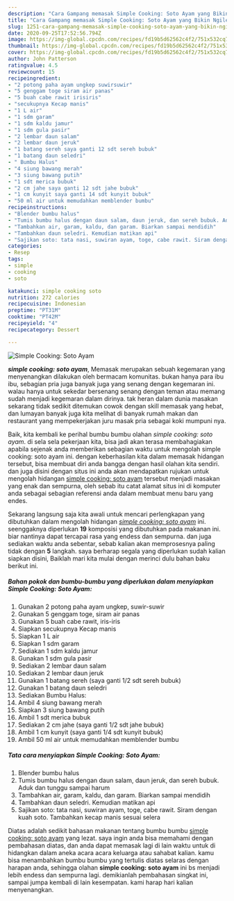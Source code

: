 ```yaml
---
description: "Cara Gampang memasak Simple Cooking: Soto Ayam yang Bikin Ngiler"
title: "Cara Gampang memasak Simple Cooking: Soto Ayam yang Bikin Ngiler"
slug: 1251-cara-gampang-memasak-simple-cooking-soto-ayam-yang-bikin-ngiler
date: 2020-09-25T17:52:56.794Z
image: https://img-global.cpcdn.com/recipes/fd19b5d62562c4f2/751x532cq70/simple-cooking-soto-ayam-foto-resep-utama.jpg
thumbnail: https://img-global.cpcdn.com/recipes/fd19b5d62562c4f2/751x532cq70/simple-cooking-soto-ayam-foto-resep-utama.jpg
cover: https://img-global.cpcdn.com/recipes/fd19b5d62562c4f2/751x532cq70/simple-cooking-soto-ayam-foto-resep-utama.jpg
author: John Patterson
ratingvalue: 4.5
reviewcount: 15
recipeingredient:
- "2 potong paha ayam ungkep suwirsuwir"
- "5 genggam toge siram air panas"
- "5 buah cabe rawit irisiris"
- "secukupnya Kecap manis"
- "1 L air"
- "1 sdm garam"
- "1 sdm kaldu jamur"
- "1 sdm gula pasir"
- "2 lembar daun salam"
- "2 lembar daun jeruk"
- "1 batang sereh saya ganti 12 sdt sereh bubuk"
- "1 batang daun seledri"
- " Bumbu Halus"
- "4 siung bawang merah"
- "3 siung bawang putih"
- "1 sdt merica bubuk"
- "2 cm jahe saya ganti 12 sdt jahe bubuk"
- "1 cm kunyit saya ganti 14 sdt kunyit bubuk"
- "50 ml air untuk memudahkan memblender bumbu"
recipeinstructions:
- "Blender bumbu halus"
- "Tumis bumbu halus dengan daun salam, daun jeruk, dan sereh bubuk. Aduk dan tunggu sampai harum"
- "Tambahkan air, garam, kaldu, dan garam. Biarkan sampai mendidih"
- "Tambahkan daun seledri. Kemudian matikan api"
- "Sajikan soto: tata nasi, suwiran ayam, toge, cabe rawit. Siram dengan kuah soto. Tambahkan kecap manis sesuai selera"
categories:
- Resep
tags:
- simple
- cooking
- soto

katakunci: simple cooking soto 
nutrition: 272 calories
recipecuisine: Indonesian
preptime: "PT31M"
cooktime: "PT42M"
recipeyield: "4"
recipecategory: Dessert

---
```



![Simple Cooking: Soto Ayam](https://img-global.cpcdn.com/recipes/fd19b5d62562c4f2/751x532cq70/simple-cooking-soto-ayam-foto-resep-utama.jpg)

<b><i>simple cooking: soto ayam</i></b>, Memasak merupakan sebuah kegemaran yang menyenangkan dilakukan oleh bermacam komunitas. bukan hanya para ibu ibu, sebagian pria juga banyak juga yang senang dengan kegemaran ini. walau hanya untuk sekedar bersenang senang dengan teman atau memang sudah menjadi kegemaran dalam dirinya. tak heran dalam dunia masakan sekarang tidak sedikit ditemukan cowok dengan skill memasak yang hebat, dan lumayan banyak juga kita melihat di banyak rumah makan dan restaurant yang mempekerjakan juru masak pria sebagai koki mumpuni nya.



Baik, kita kembali ke perihal bumbu bumbu olahan <i>simple cooking: soto ayam</i>. di sela sela pekerjaan kita, bisa jadi akan terasa membahagiakan apabila sejenak anda memberikan sebagian waktu untuk mengolah simple cooking: soto ayam ini. dengan keberhasilan kita dalam memasak hidangan tersebut, bisa membuat diri anda bangga dengan hasil olahan kita sendiri. dan juga disini dengan situs ini anda akan mendapatkan rujukan untuk mengolah hidangan <u>simple cooking: soto ayam</u> tersebut menjadi masakan yang enak dan sempurna, oleh sebab itu catat alamat situs ini di komputer anda sebagai sebagian referensi anda dalam membuat menu baru yang endes.


Sekarang langsung saja kita awali untuk mencari perlengkapan yang dibutuhkan dalam mengolah hidangan <u><i>simple cooking: soto ayam</i></u> ini. seenggaknya diperlukan <b>19</b> komposisi yang dibutuhkan pada makanan ini. biar nantinya dapat tercapai rasa yang endess dan sempurna. dan juga sediakan waktu anda sebentar, sebab kalian akan memprosesnya paling tidak dengan <b>5</b> langkah. saya berharap segala yang diperlukan sudah kalian siapkan disini, Baiklah mari kita mulai dengan merinci dulu bahan baku berikut ini.

<!--inarticleads1-->

##### Bahan pokok dan bumbu-bumbu yang diperlukan dalam menyiapkan Simple Cooking: Soto Ayam:

1. Gunakan 2 potong paha ayam ungkep, suwir-suwir
1. Gunakan 5 genggam toge, siram air panas
1. Gunakan 5 buah cabe rawit, iris-iris
1. Siapkan secukupnya Kecap manis
1. Siapkan 1 L air
1. Siapkan 1 sdm garam
1. Sediakan 1 sdm kaldu jamur
1. Gunakan 1 sdm gula pasir
1. Sediakan 2 lembar daun salam
1. Sediakan 2 lembar daun jeruk
1. Gunakan 1 batang sereh (saya ganti 1/2 sdt sereh bubuk)
1. Gunakan 1 batang daun seledri
1. Sediakan  Bumbu Halus:
1. Ambil 4 siung bawang merah
1. Siapkan 3 siung bawang putih
1. Ambil 1 sdt merica bubuk
1. Sediakan 2 cm jahe (saya ganti 1/2 sdt jahe bubuk)
1. Ambil 1 cm kunyit (saya ganti 1/4 sdt kunyit bubuk)
1. Ambil 50 ml air untuk memudahkan memblender bumbu




<!--inarticleads2-->

##### Tata cara menyiapkan Simple Cooking: Soto Ayam:

1. Blender bumbu halus
1. Tumis bumbu halus dengan daun salam, daun jeruk, dan sereh bubuk. Aduk dan tunggu sampai harum
1. Tambahkan air, garam, kaldu, dan garam. Biarkan sampai mendidih
1. Tambahkan daun seledri. Kemudian matikan api
1. Sajikan soto: tata nasi, suwiran ayam, toge, cabe rawit. Siram dengan kuah soto. Tambahkan kecap manis sesuai selera




Diatas adalah sedikit bahasan makanan tentang bumbu bumbu <u>simple cooking: soto ayam</u> yang lezat. saya ingin anda bisa memahami dengan pembahasan diatas, dan anda dapat memasak lagi di lain waktu untuk di hidangkan dalam aneka acara acara keluarga atau sahabat kalian. kamu bisa menambahkan bumbu bumbu yang tertulis diatas selaras dengan harapan anda, sehingga olahan <b>simple cooking: soto ayam</b> ini bs menjadi lebih endess dan sempurna lagi. demikianlah pembahasan singkat ini, sampai jumpa kembali di lain kesempatan. kami harap hari kalian menyenangkan.

